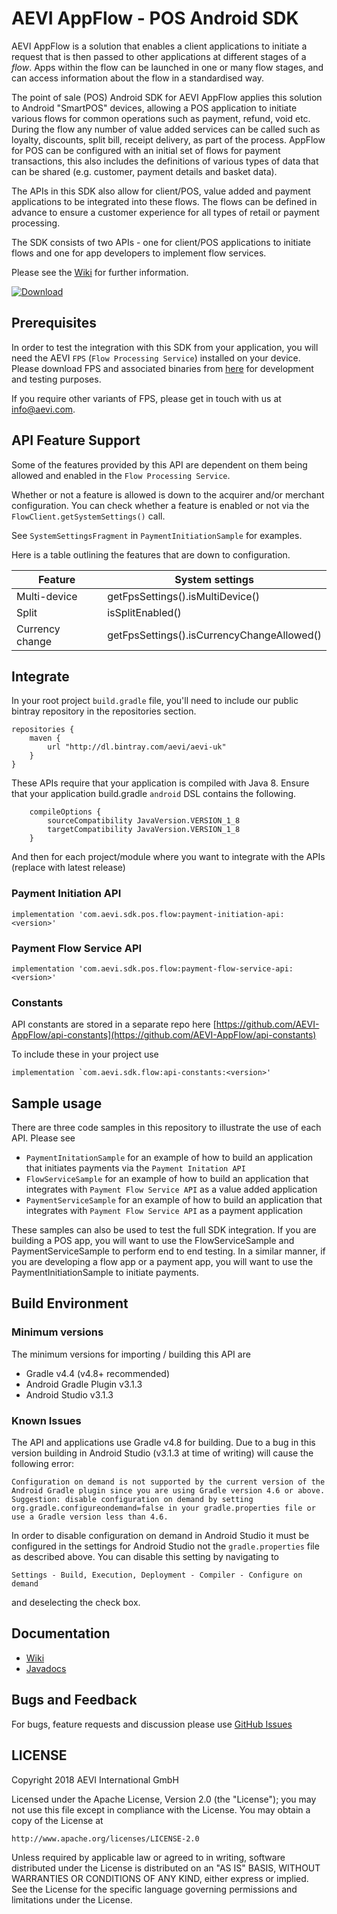 # AEVI AppFlow - POS Android SDK

AEVI AppFlow is a solution that enables a client applications to initiate a request that is then passed to other applications at different stages of a _flow_.
 Apps within the flow can be launched in one or many flow stages, and can access information about the flow in a standardised way.

The point of sale (POS) Android SDK for AEVI AppFlow applies this solution to Android "SmartPOS" devices, allowing a POS application to initiate various
flows for common operations such as payment, refund, void etc. During the flow any number of value added services can be called such as loyalty,
discounts, split bill, receipt delivery, as part of the process. AppFlow for POS can be configured with an initial set of flows for payment transactions,
this also includes the definitions of various types of data that can be shared (e.g. customer, payment details and basket data).

The APIs in this SDK also allow for client/POS, value added and payment applications to be integrated into these flows.
The flows can be defined in advance to ensure a customer experience for all types of retail or payment processing.

The SDK consists of two APIs - one for client/POS applications to initiate flows and one for app developers to implement flow services.

Please see the [Wiki](https://github.com/AEVI-AppFlow/pos-android-sdk/wiki) for further information.

[ ![Download](https://api.bintray.com/packages/aevi/aevi-uk/pos-flow-sdk/images/download.svg) ](https://bintray.com/aevi/aevi-uk/pos-flow-sdk/_latestVersion)

## Prerequisites

In order to test the integration with this SDK from your application, you will need the AEVI `FPS` (`Flow Processing Service`) installed
on your device. Please download FPS and associated binaries from [here](https://github.com/AEVI-AppFlow/pos-android-sdk/wiki/fps-installation) for development and testing purposes.

If you require other variants of FPS, please get in touch with us at info@aevi.com.

## API Feature Support

Some of the features provided by this API are dependent on them being allowed and enabled in the `Flow Processing Service`.

Whether or not a feature is allowed is down to the acquirer and/or merchant configuration.
You can check whether a feature is enabled or not via the `FlowClient.getSystemSettings()` call.

See `SystemSettingsFragment` in `PaymentInitiationSample` for examples.

Here is a table outlining the features that are down to configuration.

| Feature | System settings |
| ------- | ------------------- |
| Multi-device | getFpsSettings().isMultiDevice() |
| Split | isSplitEnabled() |
| Currency change | getFpsSettings().isCurrencyChangeAllowed() |

## Integrate

In your root project `build.gradle` file, you'll need to include our public bintray repository in the repositories section.

```
repositories {
    maven {
        url "http://dl.bintray.com/aevi/aevi-uk"
    }
}
```

These APIs require that your application is compiled with Java 8. Ensure that your application build.gradle `android` DSL contains the following.
```
    compileOptions {
        sourceCompatibility JavaVersion.VERSION_1_8
        targetCompatibility JavaVersion.VERSION_1_8
    }
```

And then for each project/module where you want to integrate with the APIs (replace <version> with latest release)

### Payment Initiation API
```
implementation 'com.aevi.sdk.pos.flow:payment-initiation-api:<version>'
```

### Payment Flow Service API
```
implementation 'com.aevi.sdk.pos.flow:payment-flow-service-api:<version>'
```

### Constants

API constants are stored in a separate repo here [https://github.com/AEVI-AppFlow/api-constants](https://github.com/AEVI-AppFlow/api-constants)

To include these in your project use
```
implementation `com.aevi.sdk.flow:api-constants:<version>'
```

## Sample usage

There are three code samples in this repository to illustrate the use of each API. Please see
- `PaymentInitationSample` for an example of how to build an application that initiates payments via the `Payment Initation API`
- `FlowServiceSample` for an example of how to build an application that integrates with `Payment Flow Service API` as a value added application
- `PaymentServiceSample` for an example of how to build an application that integrates with `Payment Flow Service API` as a payment application

These samples can also be used to test the full SDK integration.
If you are building a POS app, you will want to use the FlowServiceSample and PaymentServiceSample to perform end to end testing.
In a similar manner, if you are developing a flow app or a payment app, you will want to use the PaymentInitiationSample to initiate payments.

## Build Environment

### Minimum versions

The minimum versions for importing / building this API are
- Gradle v4.4 (v4.8+ recommended)
- Android Gradle Plugin v3.1.3
- Android Studio v3.1.3

### Known Issues

The API and applications use Gradle v4.8 for building. Due to a bug in this version building in Android Studio (v3.1.3 at time of writing) will cause the following
error:

```text
Configuration on demand is not supported by the current version of the Android Gradle plugin since you are using Gradle version 4.6 or above. Suggestion: disable configuration on demand by setting org.gradle.configureondemand=false in your gradle.properties file or use a Gradle version less than 4.6.
```

In order to disable configuration on demand in Android Studio it must be configured in the settings for Android Studio not the
`gradle.properties` file as described above. You can disable this setting by navigating to

```text
Settings - Build, Execution, Deployment - Compiler - Configure on demand
```

and deselecting the check box.

## Documentation

* [Wiki](https://github.com/AEVI-AppFlow/pos-android-sdk/wiki)
* [Javadocs](https://github.com/AEVI-AppFlow/pos-android-sdk/wiki/javadocs)

## Bugs and Feedback

For bugs, feature requests and discussion please use [GitHub Issues](https://github.com/AEVI-AppFlow/pos-android-sdk/issues)

## LICENSE

Copyright 2018 AEVI International GmbH

Licensed under the Apache License, Version 2.0 (the "License");
you may not use this file except in compliance with the License.
You may obtain a copy of the License at

    http://www.apache.org/licenses/LICENSE-2.0

Unless required by applicable law or agreed to in writing, software
distributed under the License is distributed on an "AS IS" BASIS,
WITHOUT WARRANTIES OR CONDITIONS OF ANY KIND, either express or implied.
See the License for the specific language governing permissions and
limitations under the License.
